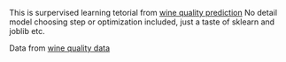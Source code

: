 This is surpervised learning tetorial from
[wine quality prediction](https://elitedatascience.com/python-machine-learning-tutorial-scikit-learn)
No detail model choosing step or optimization included, just a taste of sklearn and joblib etc. 

Data from [wine quality data](http://mlr.cs.umass.edu/ml/machine-learning-databases/wine-quality/winequality-red.csv)
